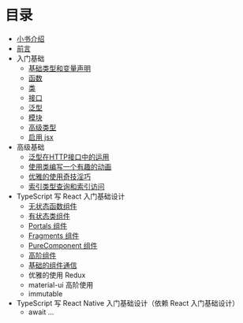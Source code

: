 # 目录

* [小书介绍](../README.md)
* [前言](./preface.md)
* 入门基础
  * [基础类型和变量声明](./basics/typed.md)
  * [函数](./basics/function.md)
  * [类](./basics/class.md)
  * [接口](./basics/interface.md)
  * [泛型](./basics/generics.md)
  * [模块](./basics/module.md)
  * [高级类型](./basics/advanced_types.md)
  * [启用 jsx](./basics/jsx.md)
* 高级基础
  * [泛型在HTTP接口中的运用](./advanced/generics_http.md)
  * [使用类编写一个有趣的动画](./advanced/class_animation.md)
  * [优雅的使用奇技淫巧](./advanced/skill.md)
  * [索引类型查询和索引访问](./advanced/index_types.md)
* TypeScript 写 React 入门基础设计
  * [无状态函数组件](./react/function_component.md)
  * [有状态类组件](./react/class_component.md)
  * [Portals 组件](./react/portals_component.md)
  * [Fragments 组件](./react/fragments_component.md)
  * [PureComponent 组件](./react/pure_component.md)
  * [高阶组件](./react/hoc_component.md)
  * [基础的组件通信](./react/communication.md)
  * 优雅的使用 Redux
  * material-ui 高阶使用
  * immutable
* TypeScript 写 React Native 入门基础设计（依赖 React 入门基础设计）
  * await ...
